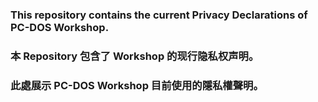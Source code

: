 ### This repository contains the current Privacy Declarations of PC-DOS Workshop.<br>
### 本 Repository 包含了 Workshop 的现行隐私权声明。<br>
### 此處展示 PC-DOS Workshop 目前使用的隱私權聲明。<br>
